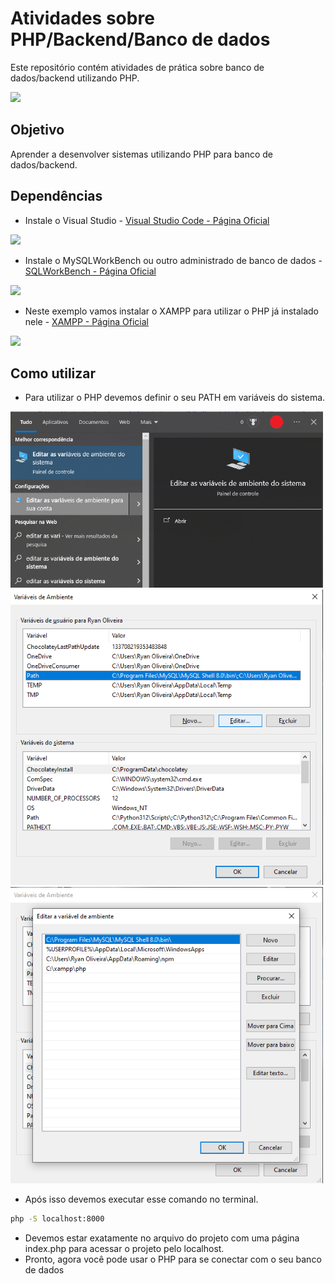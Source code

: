 # Atividades sobre PHP/Backend/Banco de dados

Este repositório contém atividades de prática sobre banco de dados/backend utilizando PHP.

<img src="https://upload.wikimedia.org/wikipedia/commons/thumb/c/c1/PHP_Logo.png/640px-PHP_Logo.png" width="400" />

## Objetivo
Aprender a desenvolver sistemas utilizando PHP para banco de dados/backend.

## Dependências

* Instale o Visual Studio - [Visual Studio Code - Página Oficial](https://code.visualstudio.com/)

 
<img src="https://upload.wikimedia.org/wikipedia/commons/9/9a/Visual_Studio_Code_1.35_icon.svg" width="200" />

* Instale o MySQLWorkBench ou outro administrado de banco de dados - [SQLWorkBench - Página Oficial](https://www.mysql.com/products/workbench/)

 <img src="https://upload.wikimedia.org/wikipedia/fr/6/62/MySQL.svg" width="300" />

 
* Neste exemplo vamos instalar o XAMPP para utilizar o PHP já instalado nele - [XAMPP - Página Oficial](https://www.apachefriends.org/pt_br/index.html)

 <img src="https://i0.wp.com/falandotech.com/wp-content/uploads/imagempost/xampp.jpg?ssl=1" width="300" />


## Como utilizar

* Para utilizar o PHP devemos definir o seu PATH em variáveis do sistema.

 <img src="https://github.com/ryanoliveira466/backEnd/blob/main/PHP/1%20-%20img/t1.png" width="500" />

 <img src="https://github.com/ryanoliveira466/backEnd/blob/main/PHP/1%20-%20img/t2.png" width="500" />

 <img src="https://github.com/ryanoliveira466/backEnd/blob/main/PHP/1%20-%20img/t3.png" width="500" />

* Após isso devemos executar esse comando no terminal.
```bash
php -S localhost:8000
```
* Devemos estar exatamente no arquivo do projeto com uma página index.php para acessar o projeto pelo localhost.
* Pronto, agora você pode usar o PHP para se conectar com o seu banco de dados
